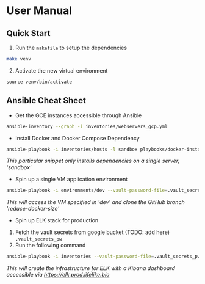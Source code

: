 # User Manual

## Quick Start
1. Run the `makefile` to setup the dependencies
```bash
make venv
```
2. Activate the new virtual environment
```
source venv/bin/activate
```

## Ansible Cheat Sheet
- Get the GCE instances accessible through Ansible
```bash
ansible-inventory --graph -i inventories/webservers_gcp.yml
```

- Install Docker and Docker Compose Dependency
```bash
ansible-playbook -i inventories/hosts -l sandbox playbooks/docker-install.yml
```
*This particular snippet only installs dependencies on a single server, 'sandbox'*

- Spin up a single VM application environment
```bash
ansible-playbook -i environments/dev --vault-password-file=.vault_secrets_pw playbooks/single_vm_setup.yml -e "github_branch=reduce-docker-size"
```
*This will access the VM specified in 'dev' and clone the GitHub branch 'reduce-docker-size'*

- Spin up ELK stack for production
1. Fetch the vault secrets from google bucket (TODO: add here) `.vault_secrets_pw`
2. Run the following command
```bash
ansible-playbook -i inventories --vault-password-file=.vault_secrets_pw playbooks/elk_setup.yml
```
*This will create the infrastructure for ELK with a Kibana dashboard accessible via https://elk.prod.lifelike.bio*
